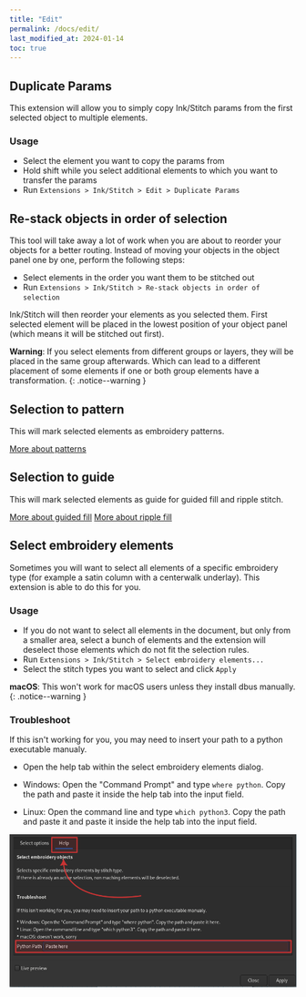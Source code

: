 ```yaml
---
title: "Edit"
permalink: /docs/edit/
last_modified_at: 2024-01-14
toc: true
---
```

## Duplicate Params

This extension will allow you to simply copy Ink/Stitch params from the first selected object to multiple elements.

### Usage
* Select the element you want to copy the params from
* Hold shift while you select additional elements to which you want to transfer the params
* Run `Extensions > Ink/Stitch > Edit > Duplicate Params`

## Re-stack objects in order of selection

This tool will take away a lot of work when you are about to reorder your objects for a better routing. Instead of moving your objects in the object panel one by one, perform the following steps:

* Select elements in the order you want them to be stitched out
* Run `Extensions > Ink/Stitch > Re-stack objects in order of selection`

Ink/Stitch will then reorder your elements as you selected them. First selected element will be placed in the lowest position of your object panel (which means it will be stitched out first).

**Warning**: If you select elements from different groups or layers, they will be placed in the same group afterwards. Which can lead to a different placement of some elements if one or both group elements have a transformation.
{: .notice--warning }

## Selection to pattern

This will mark selected elements as embroidery patterns.

[More about patterns](/docs/stitches/patterns/)

## Selection to guide

This will mark selected elements as guide for guided fill and ripple stitch.

[More about guided fill](/docs/stitches/guided-fill/)
[More about ripple fill](/docs/stitches/ripple-fill/)

## Select embroidery elements

Sometimes you will want to select all elements of a specific embroidery type (for example a satin column with a centerwalk underlay). This extension is able to do this for you.

### Usage

* If you do not want to select all elements in the document, but only from a smaller area, select a bunch of elements and the extension will deselect those elements which do not fit the selection rules.
* Run `Extensions > Ink/Stitch > Select embroidery elements...`
* Select the stitch types you want to select and click `Apply`

**macOS**: This won't work for macOS users unless they install dbus manually.
{: .notice--warning }

### Troubleshoot

If this isn't working for you, you may need to insert your path to a python executable manualy.
* Open the help tab within the select embroidery elements dialog.

* Windows: Open the "Command Prompt" and type `where python`. Copy the path and paste it inside the help tab into the input field.
* Linux: Open the command line and type `which python3`. Copy the path and paste it and paste it inside the help tab into the input field.

![Select embroidery elements help tab](/assets/images/docs/en/select_elements_help.png)
